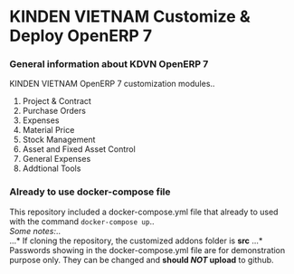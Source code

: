 KINDEN VIETNAM Customize & Deploy OpenERP 7
===========================================

### General information about KDVN OpenERP 7
KINDEN VIETNAM OpenERP 7 customization modules..  
1. Project & Contract
2. Purchase Orders
3. Expenses
4. Material Price
5. Stock Management
6. Asset and Fixed Asset Control
7. General Expenses
8. Addtional Tools
### Already to use docker-compose file
This repository included a docker-compose.yml file that already to used with the command `docker-compose up`..  
*Some notes:*..  
...* If cloning the repository, the customized addons folder is **src**
...* Passwords showing in the docker-compose.yml file are for demonstration purpose only. They can be changed and **should _NOT_ upload** to github.